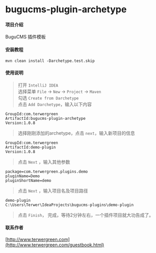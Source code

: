 # bugucms-plugin-archetype

#### 项目介绍
BuguCMS 插件模板


#### 安装教程

```
mvn clean install -Darchetype.test.skip
```

#### 使用说明

> 打开 ``IntelliJ IDEA``             
> 选择菜单 ``File`` -> ``New`` -> ``Project`` -> ``Maven``             
> 勾选 ``Create from Darchetype``            
> 点击 ``Add Darchetype``，输入以下内容                  

```
GroupId:com.terwergreen         
ArtifactId:bugucms-plugin-archetype                   
Version:1.0.8             
```

> 选择刚刚添加的archetype，点击 ``next``，输入新项目的信息                 

```
GroupId:com.terwergreen                      
ArtifactId:demo-plugin                                 
Version:1.0.8           
```

> 点击 ``Next`` ，输入其他参数            

```
package=com.terwergreen.plugins.demo
pluginName=Demo
pluginShortName=demo
```

> 点击 ``Next`` ，输入项目名及项目路径            

```
demo-plugin      
C:\Users\Terwer\IdeaProjects\bugucms-plugins\demo-plugin
```

> 点击 ``Finish``， 完成，等待2分钟左右，一个插件项目就大功告成了。                 

#### 联系作者

[http://www.terwergreen.com](http://www.terwergreen.com/guestbook.html)